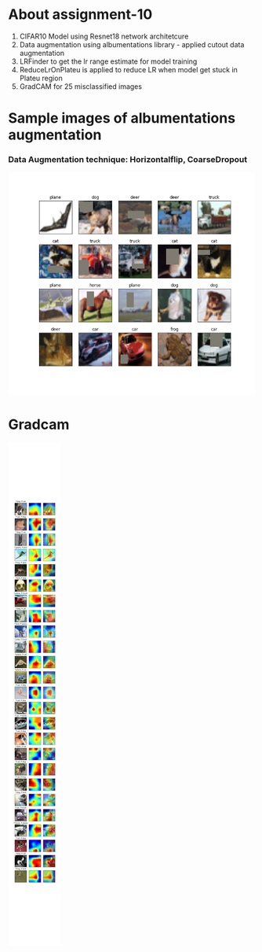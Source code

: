 # About assignment-10
1. CIFAR10 Model using Resnet18 network architetcure
2. Data augmentation using albumentations library - applied cutout data augmentation
3. LRFinder to get the lr range estimate for model training
4. ReduceLrOnPlateu is applied to reduce LR when model get stuck in Plateu region
5. GradCAM for 25 misclassified images

# Sample images of albumentations augmentation
### Data Augmentation technique: Horizontalflip, CoarseDropout
![github-small](https://github.com/BirenderPanwar/EVA4_Phase1/blob/master/session10/images/albumentations_images.png)

# Gradcam
![github-small](https://github.com/BirenderPanwar/EVA4_Phase1/blob/master/session10/images/gradcam_result_details.png)
